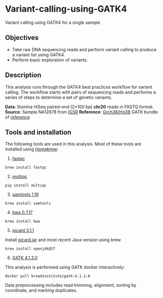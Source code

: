 # Variant-calling-using-GATK4
Variant calling using GATK4 for a single sample

## Objectives
- Take raw DNA sequencing reads and perform variant calling to produce a variant list using GATK4.
- Perform basic exploration of variants.

## Description

This analysis runs through the GATK4 best practices workflow for variant calling. The workflow starts with pairs of sequencing reads and performs a series of steps to determine a set of genetic variants.

**Data**: Illumina HiSeq paired-end (2×100 bp) **chr20** reads in FASTQ format.
**Source**: Sample NA12878 from [IGSR](https://www.internationalgenome.org/data-portal/sample/NA12878)
**Reference**: [Grch38/Hg38](https://console.cloud.google.com/storage/browser/genomics-public-data/resources/broad/hg38/v0/) GATK bundle of [reference](https://gatk.broadinstitute.org/hc/en-us/articles/360035890811)

## Tools and installation

The following tools are used in this analysis. Most of these tools are installed using [Homebrew](https://brew.sh/):

1. [fastqc](https://www.bioinformatics.babraham.ac.uk/projects/fastqc/)
```
brew install fastqc
 ```
2. [multiqc](https://multiqc.info/)
```
pip install multiqc
```
3. [samtools 1.19](https://www.htslib.org/)
```
brew install samtools
```
4. [bwa 0.7.17](https://github.com/lh3/bwa)
```
brew install bwa
```
5. [picard 3.1.1](https://broadinstitute.github.io/picard/)

Install [picard.jar](https://github.com/broadinstitute/picard/releases/tag/3.1.1) and most recent Java version using brew
```
brew install openjdk@17
```
6. [GATK 4.1.3.0](https://gatk.broadinstitute.org/hc/en-us)

This analysis is performed using GATK docker interactively:
```
docker pull broadinstitute/gatk:4.1.3.0
```



Data preprocessing includes read trimming, alignment, sorting by coordinate, and marking duplicates.
